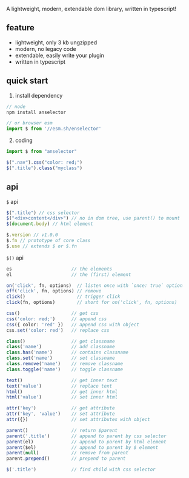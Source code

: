 A lightweight, modern, extendable dom library, written in typescript!

## feature

- lightweight, only 3 kb ungzipped
- modern, no legacy code
- extendable, easily write your plugin
- written in typescript

## quick start

1. install dependency

```ts
// node
npm install anselector

// or browser esm
import $ from '//esm.sh/enselector'
```

2. coding

```ts
import $ from "anselector"

$(".nav").css("color: red;")
$(".title").class("myclass")
```

## api

`$` api

```ts
$(".title") // css selector
$("<div>content</div>") // no in dom tree, use parent() to mount
$(document.body) // html element

$.version // v1.0.0
$.fn // prototype of core class
$.use // extends $ or $.fn
```

`$()` api

```ts
es                      // the elements
el                      // the (first) element

on('click', fn, options)  // listen once with `once: true` option
off('click', fn, options) // remove
click()                   // trigger click
click(fn, options)        // short for on('click', fn, options)

css()                   // get css
css('color: red;')      // append css
css({ color: 'red' })   // append css with object
css.set('color: red')   // replace css

class()                 // get classname
class('name')           // add classname
class.has('name')       // contains classname
class.set('name')       // set classname
class.remove('name')    // remove classname
class.toggle('name')    // toggle classname

text()                  // get inner text
text('value')           // replace text
html()                  // get inner html
html('value')           // set inner html

attr('key')             // get attribute
attr('key', 'value')    // set attribute
attr({})                // set attributes with object

parent()                // return $parent
parent('.title')        // append to parent by css selector
parent(el)              // append to parent by html element
parent($el)             // append to parent by $ element
parent(null)            // remove from parent
parent.prepend()        // prepend to parent

$('.title')             // find child with css selector
```
